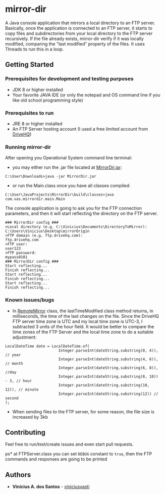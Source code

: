 # mirror-dir
A Java console application that mirrors a local directory to an FTP server.
Basically, once the application is connected to an FTP server, it starts to copy files and subdirectories
from your local directory to the FTP server recursively.
If the file already exists, mirror-dir verify if it was locally modified, comparing the "last modified" property of the files.
It uses Threads to run this in a loop.

## Getting Started

### Prerequisites for development and testing purposes
* JDK 8 or higher installed
* Your favorite JAVA IDE (or only the notepad and OS command line if you like old school programming style)

### Prerequisites to run
* JRE 8 or higher installed
* An FTP Server hosting account (I used a free limited account from [DriveHQ](https://www.drivehq.com))

### Running mirror-dir
After opening you Operational System command line terminal:
* you may either run the .jar file located at [MirrorDir.jar](https://github.com/viniciusvasti/mirror-dir/blob/master/dist/MirrorDir.jar):

```C:\User\Downloads>java -jar MirrorDir.jar```
* or run the Main.class once you have all classes compiled:

```C:\User\JavaProjects\MirrorDir\build\classes>java com.vas.mirrordir.main.Main```

The console application is going to ask you for the FTP connection parameters, and then it will start reflecting the directory on the FTP server.
```
### MirrorDir config ###
>Local directory (e.g. C:\Vinicius\Documents\DirectoryToMirror):
C:\Users\Vinicius\Desktop\mirrorOrigin
>FTP domain (e.g. ftp.drivehq.com):
ftp.drivehq.com
>FTP user:
user123
>FTP password:
mypass0101
### MirrorDir config ###
Start reflecting...
Finish reflecting...
Start reflecting...
Finish reflecting...
Start reflecting...
Finish reflecting...
```

### Known issues/bugs
* In [RemoteMirror](https://github.com/viniciusvasti/mirror-dir/blob/master/src/com/vas/mirrordir/controllers/RemoteMirror.java) class, the lastTimeModified class method returns, in milliseconds, the time of the last changes on the file. Since the DriveHQ FTP server time zone is UTC and my local time zone is UTC-3, I subtracted 3 units of the hour field. It would be better to compare the time zones of the FTP Server and the local time zone to do a suitable adjustment:
```
LocalDateTime date = LocalDateTime.of(
                        Integer.parseInt(dateString.substring(0, 4)), // year
                        Integer.parseInt(dateString.substring(4, 6)), // month
                        Integer.parseInt(dateString.substring(6, 8)), //day
                        Integer.parseInt(dateString.substring(8, 10)) - 3, // hour
                        Integer.parseInt(dateString.substring(10, 12)), // minute
                        Integer.parseInt(dateString.substring(12)) // second
);
```
* When sending files to the FTP server, for some reason, the file size is increased by 3kb

## Contributing

Feel free to run/test/create issues and even start pull requests.

ps* at FTPServer.class you can set ```DEBUG``` constant to ```true```, then the FTP commands and responses are going to be printed

## Authors

* **Vinícius A. dos Santos** - [viniciusvasti](https://github.com/viniciusvasti)

